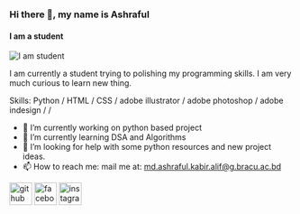 ### Hi there 👋, my name is Ashraful 
#### I am a student
![I am student](https://scontent.fdac24-2.fna.fbcdn.net/v/t1.6435-9/64348853_1162291413956936_4864654120373452800_n.jpg?_nc_cat=108&ccb=1-7&_nc_sid=e3f864&_nc_eui2=AeF56xNBonFjGsbDnULClqrOAQRos4TMu3EBBGizhMy7cSnBg5IiDzCvNPwVJOwhVf1A3-Jn2JdPm4mu4Wv7aDk4&_nc_ohc=b6SYZ86_4A0AX-ntWLm&_nc_ht=scontent.fdac24-2.fna&oh=00_AT8zQlgMDULXpfP9H6-9LaFip0QIMIsqYojkGbC7_GHkCg&oe=62F5A784)

I am currently a student trying to polishing my programming skills. I am very much curious to learn new thing.

Skills: Python / HTML / CSS / adobe illustrator / adobe photoshop / adobe indesign /  /

- 🔭 I’m currently working on  python based project 
- 🌱 I’m currently learning DSA and Algorithms 
- 🤔 I’m looking for help with some python resources and new project ideas. 
- 📫 How to reach me: mail me at: md.ashraful.kabir.alif@g.bracu.ac.bd 


[<img src='https://cdn.jsdelivr.net/npm/simple-icons@3.0.1/icons/github.svg' alt='github' height='40'>](https://github.com/https://github.com/AshrafulKabir7)  [<img src='https://cdn.jsdelivr.net/npm/simple-icons@3.0.1/icons/facebook.svg' alt='facebook' height='40'>](https://www.facebook.com/https://www.facebook.com/media/set/?set=a.494814354037982&type=3)  [<img src='https://cdn.jsdelivr.net/npm/simple-icons@3.0.1/icons/instagram.svg' alt='instagram' height='40'>](https://www.instagram.com/https://www.instagram.com/ashraful.kabir2021//)  

